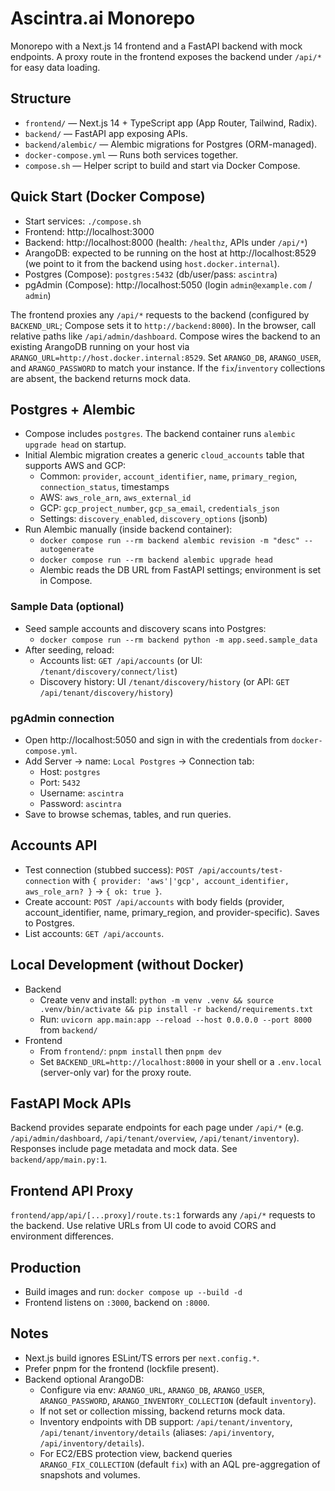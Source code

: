 # Ascintra.ai Monorepo

Monorepo with a Next.js 14 frontend and a FastAPI backend with mock endpoints. A proxy route in the frontend exposes the backend under `/api/*` for easy data loading.

## Structure
- `frontend/` — Next.js 14 + TypeScript app (App Router, Tailwind, Radix).
- `backend/` — FastAPI app exposing APIs.
- `backend/alembic/` — Alembic migrations for Postgres (ORM-managed).
- `docker-compose.yml` — Runs both services together.
- `compose.sh` — Helper script to build and start via Docker Compose.

## Quick Start (Docker Compose)
- Start services: `./compose.sh`
- Frontend: http://localhost:3000
- Backend: http://localhost:8000 (health: `/healthz`, APIs under `/api/*`)
- ArangoDB: expected to be running on the host at http://localhost:8529 (we point to it from the backend using `host.docker.internal`).
- Postgres (Compose): `postgres:5432` (db/user/pass: `ascintra`)
- pgAdmin (Compose): http://localhost:5050 (login `admin@example.com` / `admin`)

The frontend proxies any `/api/*` requests to the backend (configured by `BACKEND_URL`; Compose sets it to `http://backend:8000`). In the browser, call relative paths like `/api/admin/dashboard`.
Compose wires the backend to an existing ArangoDB running on your host via `ARANGO_URL=http://host.docker.internal:8529`. Set `ARANGO_DB`, `ARANGO_USER`, and `ARANGO_PASSWORD` to match your instance. If the `fix`/`inventory` collections are absent, the backend returns mock data.

## Postgres + Alembic
- Compose includes `postgres`. The backend container runs `alembic upgrade head` on startup.
- Initial Alembic migration creates a generic `cloud_accounts` table that supports AWS and GCP:
  - Common: `provider`, `account_identifier`, `name`, `primary_region`, `connection_status`, timestamps
  - AWS: `aws_role_arn`, `aws_external_id`
  - GCP: `gcp_project_number`, `gcp_sa_email`, `credentials_json`
  - Settings: `discovery_enabled`, `discovery_options` (jsonb)
- Run Alembic manually (inside backend container):
  - `docker compose run --rm backend alembic revision -m "desc" --autogenerate`
  - `docker compose run --rm backend alembic upgrade head`
  - Alembic reads the DB URL from FastAPI settings; environment is set in Compose.

### Sample Data (optional)
- Seed sample accounts and discovery scans into Postgres:
  - `docker compose run --rm backend python -m app.seed.sample_data`
- After seeding, reload:
  - Accounts list: `GET /api/accounts` (or UI: `/tenant/discovery/connect/list`)
  - Discovery history: UI `/tenant/discovery/history` (or API: `GET /api/tenant/discovery/history`)

### pgAdmin connection
- Open http://localhost:5050 and sign in with the credentials from `docker-compose.yml`.
- Add Server → name: `Local Postgres` → Connection tab:
  - Host: `postgres`
  - Port: `5432`
  - Username: `ascintra`
  - Password: `ascintra`
- Save to browse schemas, tables, and run queries.

## Accounts API
- Test connection (stubbed success): `POST /api/accounts/test-connection` with `{ provider: 'aws'|'gcp', account_identifier, aws_role_arn? }` → `{ ok: true }`.
- Create account: `POST /api/accounts` with body fields (provider, account_identifier, name, primary_region, and provider-specific). Saves to Postgres.
- List accounts: `GET /api/accounts`.

## Local Development (without Docker)
- Backend
  - Create venv and install: `python -m venv .venv && source .venv/bin/activate && pip install -r backend/requirements.txt`
  - Run: `uvicorn app.main:app --reload --host 0.0.0.0 --port 8000` from `backend/`
- Frontend
  - From `frontend/`: `pnpm install` then `pnpm dev`
  - Set `BACKEND_URL=http://localhost:8000` in your shell or a `.env.local` (server-only var) for the proxy route.

## FastAPI Mock APIs
Backend provides separate endpoints for each page under `/api/*` (e.g. `/api/admin/dashboard`, `/api/tenant/overview`, `/api/tenant/inventory`). Responses include page metadata and mock data. See `backend/app/main.py:1`.

## Frontend API Proxy
`frontend/app/api/[...proxy]/route.ts:1` forwards any `/api/*` requests to the backend. Use relative URLs from UI code to avoid CORS and environment differences.

## Production
- Build images and run: `docker compose up --build -d`
- Frontend listens on `:3000`, backend on `:8000`.

## Notes
- Next.js build ignores ESLint/TS errors per `next.config.*`.
- Prefer pnpm for the frontend (lockfile present).
- Backend optional ArangoDB:
  - Configure via env: `ARANGO_URL`, `ARANGO_DB`, `ARANGO_USER`, `ARANGO_PASSWORD`, `ARANGO_INVENTORY_COLLECTION` (default `inventory`).
  - If not set or collection missing, backend returns mock data.
  - Inventory endpoints with DB support: `/api/tenant/inventory`, `/api/tenant/inventory/details` (aliases: `/api/inventory`, `/api/inventory/details`).
  - For EC2/EBS protection view, backend queries `ARANGO_FIX_COLLECTION` (default `fix`) with an AQL pre-aggregation of snapshots and volumes.
